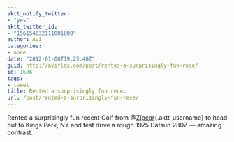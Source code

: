 ```yaml
---
aktt_notify_twitter:
- "yes"
aktt_twitter_id:
- "156154632111001600"
author: Avi
categories:
- none
date: "2012-01-08T19:25:40Z"
guid: http://aviflax.com/post/rented-a-surprisingly-fun-rece/
id: 1686
tags:
- tweet
title: Rented a surprisingly fun rece…
url: /post/rented-a-surprisingly-fun-rece/
---
```

Rented a surprisingly fun recent Golf from @[Zipcar](http://twitter.com/Zipcar){.aktt_username} to head out to Kings Park, NY and test drive a rough 1975 Datsun 280Z — amazing contrast.